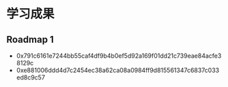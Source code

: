 # 学习成果

## Roadmap 1
- 0x791c6161e7244bb55caf4df9b4b0ef5d92a169f01dd21c739eae84acfe38129c
- 0xe881006ddd4d7c2454ec38a62ca08a0984ff9d815561347c6837c033ed8c9c57